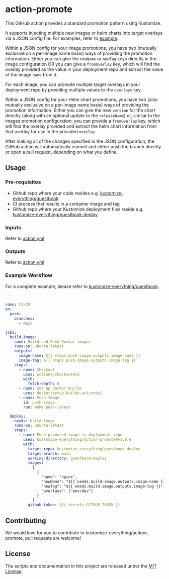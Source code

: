 # action-promote

This GitHub action provides a standard promotion pattern using Kustomize.

It supports injecting multiple new images or helm charts into target overlays
via a JSON config file. For examples, refer to [example](./example).

Within a JSON config for your image promotions, you have two (mutually exclusive
on a per-image name basis) ways of providing the promotion information. Either
you can give the `newName` or `newTag` keys directly in the
image configuration OR you can give a `fromOverlay` key, which will find
the overlay provided as the value in your deployment repo and extract the value
of the image `name` from it.

For each image, you can promote multiple target overlays in your deployment
repo by providing multiple values to the `overlays` key.

Within a JSON config for your Helm chart promotions, you have two (also mutually
exclusive on a per-image name basis) ways of providing the promotion information.
Either you can give the new `version` for the chart directly (along with an
optional update to the `releaseName`) or, similar to the images promotion configuration, you
can provide a `fromOverlay` key, which will find the overlay provided and extract
the helm chart information from that overlay for use in the provided `overlay`.

After making all of the changes specified in the JSON configuration, the GitHub
action will automatically commit and either push the branch directly or open
a pull request, depending on what you define.


## Usage

### Pre-requisites

- Github repo where your code resides e.g. [kustomize-everything/guestbook](https://github.com/kustomize-everything/guestbook)
- CI process that results in a container image and tag
- Github repo where your Kustomize deployment files reside e.g. [kustomize-everything/guestbook-deploy](https://github.com/kustomize-everything/guestbook-deploy)

### Inputs

Refer to [action.yml](./action.yml)

### Outputs

Refer to [action.yml](./action.yml)

### Example Workflow

For a complete example, please refer to [kustomize-everything/guestbook](https://github.com/kustomize-everything/guestbook).

```yaml
---

name: CI/CD
on:
  push:
    branches:
      - main

jobs:
  build-image:
    name: Build and Push Docker images
    runs-on: ubuntu-latest
    outputs:
      image-name: ${{ steps.push-image.outputs.image-name }}
      image-tag: ${{ steps.push-image.outputs.image-tag }}
    steps:
      - name: Checkout
        uses: actions/checkout@v3
        with:
          fetch-depth: 0
      - name: Set up Docker Buildx
        uses: docker/setup-buildx-action@v1
      - name: Push Image
        id: push-image
        run: make push-latest

  deploy:
    needs: build-image
    runs-on: ubuntu-latest
    steps:
      - name: Push promoted image to deployment repo
        uses: kustomize-everything/action-promote@v1.0.6
        with:
          target-repo: kustomize-everything/guestbook-deploy
          target-branch: main
          working-directory: guestbook-deploy
          images: |-
            [
              {
                "name": "nginx",
                "newName": "${{ needs.build-image.outputs.image-name }}",
                "newTag": "${{ needs.build-image.outputs.image-tag }}",
                "overlays": ["env/dev"]
              }
            ]
          github-token: ${{ secrets.GITHUB_TOKEN }}
```

## Contributing

We would love for you to contribute to kustomize-everything/actions-promote,
pull requests are welcome!

## License

The scripts and documentation in this project are released under the [MIT License](LICENSE).
